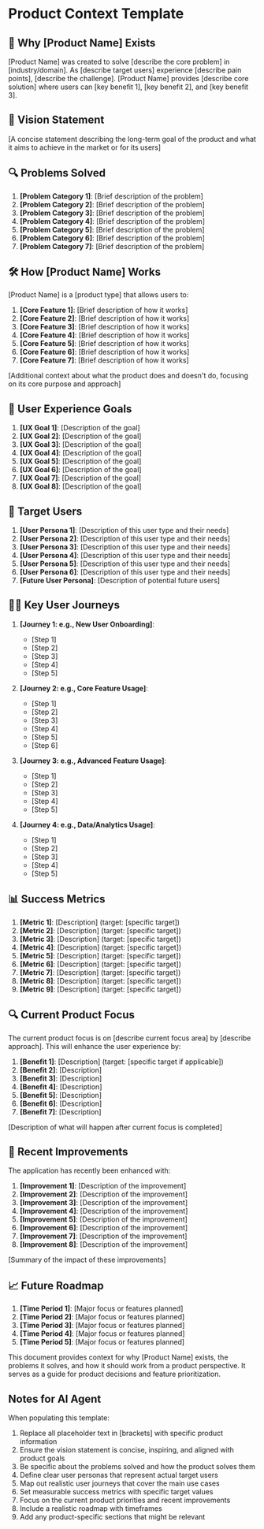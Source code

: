 # Product Context Template

## 🚀 Why [Product Name] Exists
[Product Name] was created to solve [describe the core problem] in [industry/domain]. As [describe target users] experience [describe pain points], [describe the challenge]. [Product Name] provides [describe core solution] where users can [key benefit 1], [key benefit 2], and [key benefit 3].

## 🎯 Vision Statement
[A concise statement describing the long-term goal of the product and what it aims to achieve in the market or for its users]

## 🔍 Problems Solved
1. **[Problem Category 1]**: [Brief description of the problem]
2. **[Problem Category 2]**: [Brief description of the problem]
3. **[Problem Category 3]**: [Brief description of the problem]
4. **[Problem Category 4]**: [Brief description of the problem]
5. **[Problem Category 5]**: [Brief description of the problem]
6. **[Problem Category 6]**: [Brief description of the problem]
7. **[Problem Category 7]**: [Brief description of the problem]

## 🛠️ How [Product Name] Works
[Product Name] is a [product type] that allows users to:
1. **[Core Feature 1]**: [Brief description of how it works]
2. **[Core Feature 2]**: [Brief description of how it works]
3. **[Core Feature 3]**: [Brief description of how it works]
4. **[Core Feature 4]**: [Brief description of how it works]
5. **[Core Feature 5]**: [Brief description of how it works]
6. **[Core Feature 6]**: [Brief description of how it works]
7. **[Core Feature 7]**: [Brief description of how it works]

[Additional context about what the product does and doesn't do, focusing on its core purpose and approach]

## 🎨 User Experience Goals
1. **[UX Goal 1]**: [Description of the goal]
2. **[UX Goal 2]**: [Description of the goal]
3. **[UX Goal 3]**: [Description of the goal]
4. **[UX Goal 4]**: [Description of the goal]
5. **[UX Goal 5]**: [Description of the goal]
6. **[UX Goal 6]**: [Description of the goal]
7. **[UX Goal 7]**: [Description of the goal]
8. **[UX Goal 8]**: [Description of the goal]

## 👥 Target Users
1. **[User Persona 1]**: [Description of this user type and their needs]
2. **[User Persona 2]**: [Description of this user type and their needs]
3. **[User Persona 3]**: [Description of this user type and their needs]
4. **[User Persona 4]**: [Description of this user type and their needs]
5. **[User Persona 5]**: [Description of this user type and their needs]
6. **[User Persona 6]**: [Description of this user type and their needs]
7. **[Future User Persona]**: [Description of potential future users]

## 🚶‍♂️ Key User Journeys
1. **[Journey 1: e.g., New User Onboarding]**:
   - [Step 1]
   - [Step 2]
   - [Step 3]
   - [Step 4]
   - [Step 5]

2. **[Journey 2: e.g., Core Feature Usage]**:
   - [Step 1]
   - [Step 2]
   - [Step 3]
   - [Step 4]
   - [Step 5]
   - [Step 6]

3. **[Journey 3: e.g., Advanced Feature Usage]**:
   - [Step 1]
   - [Step 2]
   - [Step 3]
   - [Step 4]
   - [Step 5]

4. **[Journey 4: e.g., Data/Analytics Usage]**:
   - [Step 1]
   - [Step 2]
   - [Step 3]
   - [Step 4]
   - [Step 5]

## 📊 Success Metrics
1. **[Metric 1]**: [Description] (target: [specific target])
2. **[Metric 2]**: [Description] (target: [specific target])
3. **[Metric 3]**: [Description] (target: [specific target])
4. **[Metric 4]**: [Description] (target: [specific target])
5. **[Metric 5]**: [Description] (target: [specific target])
6. **[Metric 6]**: [Description] (target: [specific target])
7. **[Metric 7]**: [Description] (target: [specific target])
8. **[Metric 8]**: [Description] (target: [specific target])
9. **[Metric 9]**: [Description] (target: [specific target])

## 🔍 Current Product Focus
The current product focus is on [describe current focus area] by [describe approach]. This will enhance the user experience by:
1. **[Benefit 1]**: [Description] (target: [specific target if applicable])
2. **[Benefit 2]**: [Description]
3. **[Benefit 3]**: [Description]
4. **[Benefit 4]**: [Description]
5. **[Benefit 5]**: [Description]
6. **[Benefit 6]**: [Description]
7. **[Benefit 7]**: [Description]

[Description of what will happen after current focus is completed]

## 🚀 Recent Improvements
The application has recently been enhanced with:
1. **[Improvement 1]**: [Description of the improvement]
2. **[Improvement 2]**: [Description of the improvement]
3. **[Improvement 3]**: [Description of the improvement]
4. **[Improvement 4]**: [Description of the improvement]
5. **[Improvement 5]**: [Description of the improvement]
6. **[Improvement 6]**: [Description of the improvement]
7. **[Improvement 7]**: [Description of the improvement]
8. **[Improvement 8]**: [Description of the improvement]

[Summary of the impact of these improvements]

## 📈 Future Roadmap
1. **[Time Period 1]**: [Major focus or features planned]
2. **[Time Period 2]**: [Major focus or features planned]
3. **[Time Period 3]**: [Major focus or features planned]
4. **[Time Period 4]**: [Major focus or features planned]
5. **[Time Period 5]**: [Major focus or features planned]

This document provides context for why [Product Name] exists, the problems it solves, and how it should work from a product perspective. It serves as a guide for product decisions and feature prioritization.

## Notes for AI Agent

When populating this template:
1. Replace all placeholder text in [brackets] with specific product information
2. Ensure the vision statement is concise, inspiring, and aligned with product goals
3. Be specific about the problems solved and how the product solves them
4. Define clear user personas that represent actual target users
5. Map out realistic user journeys that cover the main use cases
6. Set measurable success metrics with specific target values
7. Focus on the current product priorities and recent improvements
8. Include a realistic roadmap with timeframes
9. Add any product-specific sections that might be relevant
